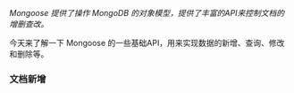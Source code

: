 *Mongoose 提供了操作 MongoDB 的对象模型，提供了丰富的API来控制文档的增删查改。*

今天来了解一下 Mongoose 的一些基础API，用来实现数据的新增、查询、修改和删除等。

### 文档新增
